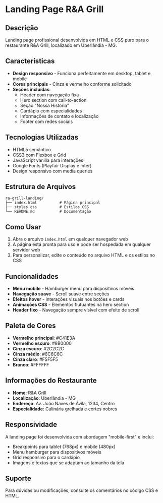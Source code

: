 # Landing Page R&A Grill

## Descrição
Landing page profissional desenvolvida em HTML e CSS puro para o restaurante R&A Grill, localizado em Uberlândia - MG.

## Características
- **Design responsivo** - Funciona perfeitamente em desktop, tablet e mobile
- **Cores principais** - Cinza e vermelho conforme solicitado
- **Seções incluídas**:
  - Header com navegação fixa
  - Hero section com call-to-action
  - Seção "Nossa História" 
  - Cardápio com especialidades
  - Informações de contato e localização
  - Footer com redes sociais

## Tecnologias Utilizadas
- HTML5 semântico
- CSS3 com Flexbox e Grid
- JavaScript vanilla para interações
- Google Fonts (Playfair Display e Inter)
- Design responsivo com media queries

## Estrutura de Arquivos
```
ra-grill-landing/
├── index.html          # Página principal
├── styles.css          # Estilos CSS
└── README.md           # Documentação
```

## Como Usar
1. Abra o arquivo `index.html` em qualquer navegador web
2. A página está pronta para uso e pode ser hospedada em qualquer servidor web
3. Para personalizar, edite o conteúdo no arquivo HTML e os estilos no CSS

## Funcionalidades
- **Menu mobile** - Hamburger menu para dispositivos móveis
- **Navegação suave** - Scroll suave entre seções
- **Efeitos hover** - Interações visuais nos botões e cards
- **Animações CSS** - Elementos flutuantes na hero section
- **Header fixo** - Navegação sempre visível com efeito de scroll

## Paleta de Cores
- **Vermelho principal**: #C41E3A
- **Vermelho escuro**: #8B0000  
- **Cinza escuro**: #2C2C2C
- **Cinza médio**: #6C6C6C
- **Cinza claro**: #F5F5F5
- **Branco**: #FFFFFF

## Informações do Restaurante
- **Nome**: R&A Grill
- **Localização**: Uberlândia - MG
- **Endereço**: Av. João Naves de Ávila, 1234, Centro
- **Especialidade**: Culinária grelhada e cortes nobres

## Responsividade
A landing page foi desenvolvida com abordagem "mobile-first" e inclui:
- Breakpoints para tablet (768px) e mobile (480px)
- Menu hamburger para dispositivos móveis
- Grid responsivo para o cardápio
- Imagens e textos que se adaptam ao tamanho da tela

## Suporte
Para dúvidas ou modificações, consulte os comentários no código CSS e HTML.

